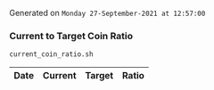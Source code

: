 Generated on `Monday 27-September-2021 at 12:57:00`

### Current to Target Coin Ratio
`current_coin_ratio.sh`

Date|Current|Target|Ratio
---|---|---|---

